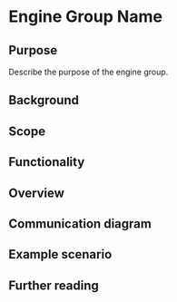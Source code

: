 # Engine Group Name

## Purpose

<!-- --8<-- [start:purpose] -->
Describe the purpose of the engine group.
<!-- --8<-- [end:purpose] -->

## Background

<!-- Provide any relevant background -->

## Scope
<!-- Set reader expectations.
     What should the expect to understand after readint this?
     What should they expect to not understand after reading this? Is that further reading or background information we assume?
     Are we deliberately leaving some stuff unspecified? Why? (e.g. engineering decisions or chain-specific decisions) -->

## Functionality

<!-- Outline the responsibilities of the engines and describe high-level protocols. -->

## Overview

<!-- High-level overview of the engines: introduce the engines, along with visualizations to illustrate their relationship. -->

## Communication diagram

<!-- Diagram illustrating message flows between engines -->

## Example scenario

<!-- Short message cascade from a typical common message sent to the machine  -->
<!-- E.g. an example of the common case "life of a transaction or whatever" flow from inputs to outputs -->

## Further reading
